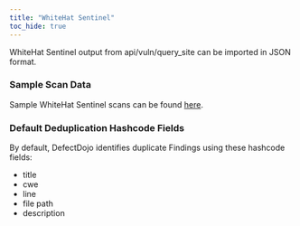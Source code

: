 ```yaml
---
title: "WhiteHat Sentinel"
toc_hide: true
---
```

WhiteHat Sentinel output from api/vuln/query_site can be imported in JSON format.

### Sample Scan Data
Sample WhiteHat Sentinel scans can be found [here](https://github.com/DefectDojo/django-DefectDojo/tree/master/unittests/scans/whitehat_sentinel).

### Default Deduplication Hashcode Fields
By default, DefectDojo identifies duplicate Findings using these hashcode fields:

- title
- cwe
- line
- file path
- description
